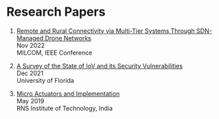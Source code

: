 # Research Papers

  1. [Remote and Rural Connectivity via Multi-Tier Systems Through SDN-Managed Drone Networks](https://ieeexplore.ieee.org/document/10017513)<br />
     Nov 2022<br />
     MILCOM, IEEE Conference

  2. [A Survey of the State of IoV and its Security Vulnerabilities](https://arxiv.org/abs/2211.05775)<br />
     Dec 2021<br />
     University of Florida

  3. [Micro Actuators and Implementation](https://arxiv.org/abs/2212.13123)<br />
     May 2019<br />
     RNS Institute of Technology, India
